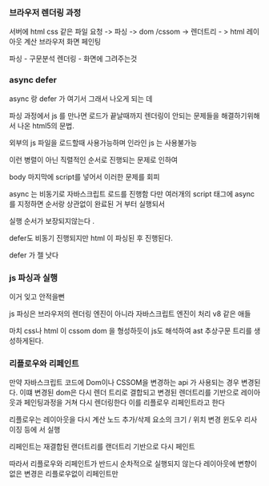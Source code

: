 ### 브라우저 렌더링 과정

서버에 html css 같은 파일 요청 -> 파싱 -> dom /cssom -> 렌더트리 - >
html 레이아웃 계산 브라우저 화면 페인팅

파싱 - 구문분석
렌더링 - 화면에 그려주는것

### async defer

async 랑 defer 가 여기서 그래서 나오게 되는 데

파싱 과정에서 js 를 만나면 로드가 끝날때까지 렌더링이 안되는 문제들을 해결하기위해서 나온 html5의 문법.

외부의 js 파일을 로드할때 사용가능하며 인라인 js 는 사용불가능

이런 병렬이 아닌 직렬적인 순서로 진행되는 문제로 인하여

body 마지막에 script를 넣어서 이러한 문제를 회피

async 는 비동기로 자바스크립트 로드를 진행함
다만 여러개의 script 태그에 async 를 지정하면 순서랑 상관없이 완료된 거 부터
실행되서

실행 순서가 보장되지않는다 .

defer도 비동기 진행되지만 html 이 파싱된 후 진행된다.

defer 가 젤 낫다

### js 파싱과 실행

이거 잊고 안적을뻔

js 파싱은 브라우저의 렌더링 엔진이 아니라 자바스크립트 엔진이 처리 v8 같은 애들

마치 css나 html 이 cssom dom 을 형성하듯이 js도 해석하여 ast 추상구문 트리를 생성하게된다.

### 리플로우와 리페인트

만약 자바스크립트 코드에 Dom이나 CSSOM을 변경하는 api 가 사용되는 경우 변경된다. 이떄 변경된 dom은 다시 렌더 트리로 결합되고 변경된 렌더트리를 기반으로 레이아웃과 페인팅과정을 거쳐 다시 렌더링한다 이를 리플로우 리페인트라고 한다

리플로우는 레이아웃을 다시 계산 노드 추가/삭제 요소의 크기 / 위치 변경 윈도우 리사이징 등에 서 실행

리페인트는 재결합된 랜더트리를 랜더트리 기반으로 다시 페인트

따라서 리플로우와 리페인트가 반드시 순차적으로 실행되지 않는다 레이아웃에 변향이없은 변경은 리플로우없이 리페인트만
